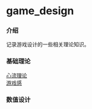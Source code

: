 # game_design

### 介绍
记录游戏设计的一些相关理论知识。

### 基础理论
[心流理论](https://gitee.com/zhangr011/game_design/blob/master/%E5%9F%BA%E7%A1%80%E7%90%86%E8%AE%BA/%E5%BF%83%E6%B5%81%E7%90%86%E8%AE%BA.md)<br>
[游戏感](https://gitee.com/zhangr011/game_design/blob/master/%E5%9F%BA%E7%A1%80%E7%90%86%E8%AE%BA/%E6%B8%B8%E6%88%8F%E6%84%9F.md)

### 数值设计
